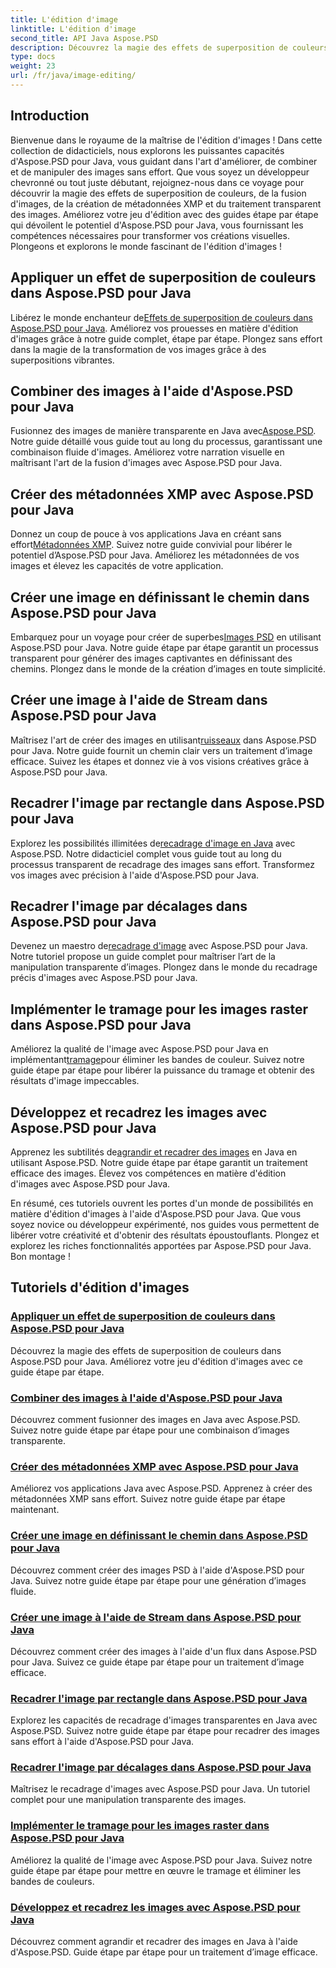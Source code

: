```yaml
---
title: L'édition d'image
linktitle: L'édition d'image
second_title: API Java Aspose.PSD
description: Découvrez la magie des effets de superposition de couleurs, de la fusion d'images et du traitement transparent des images avec Aspose.PSD. Améliorez votre jeu d'édition d'images avec nos guides.
type: docs
weight: 23
url: /fr/java/image-editing/
---
```

## Introduction 

Bienvenue dans le royaume de la maîtrise de l'édition d'images ! Dans cette collection de didacticiels, nous explorons les puissantes capacités d'Aspose.PSD pour Java, vous guidant dans l'art d'améliorer, de combiner et de manipuler des images sans effort. Que vous soyez un développeur chevronné ou tout juste débutant, rejoignez-nous dans ce voyage pour découvrir la magie des effets de superposition de couleurs, de la fusion d'images, de la création de métadonnées XMP et du traitement transparent des images. Améliorez votre jeu d'édition avec des guides étape par étape qui dévoilent le potentiel d'Aspose.PSD pour Java, vous fournissant les compétences nécessaires pour transformer vos créations visuelles. Plongeons et explorons le monde fascinant de l'édition d'images !

## Appliquer un effet de superposition de couleurs dans Aspose.PSD pour Java

 Libérez le monde enchanteur de[Effets de superposition de couleurs dans Aspose.PSD pour Java](./color-overlay-effect/). Améliorez vos prouesses en matière d'édition d'images grâce à notre guide complet, étape par étape. Plongez sans effort dans la magie de la transformation de vos images grâce à des superpositions vibrantes.

## Combiner des images à l'aide d'Aspose.PSD pour Java

 Fusionnez des images de manière transparente en Java avec[Aspose.PSD](./combine-images/). Notre guide détaillé vous guide tout au long du processus, garantissant une combinaison fluide d'images. Améliorez votre narration visuelle en maîtrisant l'art de la fusion d'images avec Aspose.PSD pour Java.

## Créer des métadonnées XMP avec Aspose.PSD pour Java

 Donnez un coup de pouce à vos applications Java en créant sans effort[Métadonnées XMP](./create-xmp-metadata/). Suivez notre guide convivial pour libérer le potentiel d’Aspose.PSD pour Java. Améliorez les métadonnées de vos images et élevez les capacités de votre application.

## Créer une image en définissant le chemin dans Aspose.PSD pour Java

 Embarquez pour un voyage pour créer de superbes[Images PSD](./create-image-by-setting-path/) en utilisant Aspose.PSD pour Java. Notre guide étape par étape garantit un processus transparent pour générer des images captivantes en définissant des chemins. Plongez dans le monde de la création d’images en toute simplicité.

## Créer une image à l'aide de Stream dans Aspose.PSD pour Java

 Maîtrisez l'art de créer des images en utilisant[ruisseaux](./create-image-using-stream/) dans Aspose.PSD pour Java. Notre guide fournit un chemin clair vers un traitement d’image efficace. Suivez les étapes et donnez vie à vos visions créatives grâce à Aspose.PSD pour Java.

## Recadrer l'image par rectangle dans Aspose.PSD pour Java

 Explorez les possibilités illimitées de[recadrage d'image en Java](./crop-image-by-rectangle/) avec Aspose.PSD. Notre didacticiel complet vous guide tout au long du processus transparent de recadrage des images sans effort. Transformez vos images avec précision à l'aide d'Aspose.PSD pour Java.

## Recadrer l'image par décalages dans Aspose.PSD pour Java

 Devenez un maestro de[recadrage d'image](./crop-image-by-shifts/) avec Aspose.PSD pour Java. Notre tutoriel propose un guide complet pour maîtriser l’art de la manipulation transparente d’images. Plongez dans le monde du recadrage précis d'images avec Aspose.PSD pour Java.

## Implémenter le tramage pour les images raster dans Aspose.PSD pour Java

 Améliorez la qualité de l'image avec Aspose.PSD pour Java en implémentant[tramage](./implement-dithering/)pour éliminer les bandes de couleur. Suivez notre guide étape par étape pour libérer la puissance du tramage et obtenir des résultats d'image impeccables.

## Développez et recadrez les images avec Aspose.PSD pour Java

 Apprenez les subtilités de[agrandir et recadrer des images](./expand-and-crop-images/) en Java en utilisant Aspose.PSD. Notre guide étape par étape garantit un traitement efficace des images. Élevez vos compétences en matière d'édition d'images avec Aspose.PSD pour Java.

En résumé, ces tutoriels ouvrent les portes d'un monde de possibilités en matière d'édition d'images à l'aide d'Aspose.PSD pour Java. Que vous soyez novice ou développeur expérimenté, nos guides vous permettent de libérer votre créativité et d'obtenir des résultats époustouflants. Plongez et explorez les riches fonctionnalités apportées par Aspose.PSD pour Java. Bon montage !
## Tutoriels d'édition d'images
### [Appliquer un effet de superposition de couleurs dans Aspose.PSD pour Java](./color-overlay-effect/)
Découvrez la magie des effets de superposition de couleurs dans Aspose.PSD pour Java. Améliorez votre jeu d'édition d'images avec ce guide étape par étape.
### [Combiner des images à l'aide d'Aspose.PSD pour Java](./combine-images/)
Découvrez comment fusionner des images en Java avec Aspose.PSD. Suivez notre guide étape par étape pour une combinaison d’images transparente.
### [Créer des métadonnées XMP avec Aspose.PSD pour Java](./create-xmp-metadata/)
Améliorez vos applications Java avec Aspose.PSD. Apprenez à créer des métadonnées XMP sans effort. Suivez notre guide étape par étape maintenant.
### [Créer une image en définissant le chemin dans Aspose.PSD pour Java](./create-image-by-setting-path/)
Découvrez comment créer des images PSD à l'aide d'Aspose.PSD pour Java. Suivez notre guide étape par étape pour une génération d’images fluide.
### [Créer une image à l'aide de Stream dans Aspose.PSD pour Java](./create-image-using-stream/)
Découvrez comment créer des images à l'aide d'un flux dans Aspose.PSD pour Java. Suivez ce guide étape par étape pour un traitement d’image efficace.
### [Recadrer l'image par rectangle dans Aspose.PSD pour Java](./crop-image-by-rectangle/)
Explorez les capacités de recadrage d'images transparentes en Java avec Aspose.PSD. Suivez notre guide étape par étape pour recadrer des images sans effort à l'aide d'Aspose.PSD pour Java.
### [Recadrer l'image par décalages dans Aspose.PSD pour Java](./crop-image-by-shifts/)
Maîtrisez le recadrage d'images avec Aspose.PSD pour Java. Un tutoriel complet pour une manipulation transparente des images.
### [Implémenter le tramage pour les images raster dans Aspose.PSD pour Java](./implement-dithering/)
Améliorez la qualité de l'image avec Aspose.PSD pour Java. Suivez notre guide étape par étape pour mettre en œuvre le tramage et éliminer les bandes de couleurs.
### [Développez et recadrez les images avec Aspose.PSD pour Java](./expand-and-crop-images/)
Découvrez comment agrandir et recadrer des images en Java à l'aide d'Aspose.PSD. Guide étape par étape pour un traitement d’image efficace.